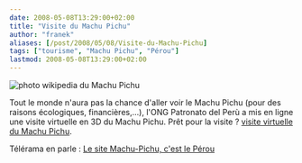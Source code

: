 ```yaml
---
date: 2008-05-08T13:29:00+02:00
title: "Visite du Machu Pichu"
author: "franek"
aliases: [/post/2008/05/08/Visite-du-Machu-Pichu]
tags: ["tourisme", "Machu Pichu", "Pérou"]
lastmod: 2008-05-08T13:29:00+02:00
---
```

![photo wikipedia du Machu Pichu](http://upload.wikimedia.org/wikipedia/commons/thumb/8/88/Peru_Machu_Picchu_Sunset.jpg/450px-Peru_Machu_Picchu_Sunset.jpg)

Tout le monde n'aura pas la chance d'aller voir le Machu Pichu (pour des raisons écologiques, financières,...), l'ONG Patronato del Perù a mis en ligne une visite virtuelle en 3D du Machu Pichu. Prêt pour la visite ? [visite virtuelle du Machu Pichu](http://www.mp360.com/index_fr.php).

Télérama en parle : [Le site Machu-Pichu, c'est le Pérou](http://www.telerama.fr/techno/le-site-machupicchu360-c-est-le-perou,28311.php)

